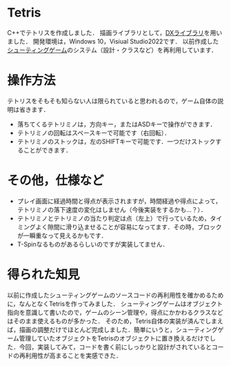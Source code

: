 # Tetris
C++でテトリスを作成しました．
描画ライブラリとして，[DXライブラリ](https://dxlib.xsrv.jp/index.html)を用いました．
開発環境は，Windows 10，Visiual Studio2022です．
以前作成した[シューティングゲーム](https://github.com/alain0077/study_c/tree/master/c%2B%2B/Game/shoot-gaming)のシステム（設計・クラスなど）を再利用しています．

# 操作方法
テトリスをそもそも知らない人は限られていると思われるので，ゲーム自体の説明は省きます．
+ 落ちてくるテトリミノは，方向キー，またはASDキーで操作ができます．
+ テトリミノの回転はスペースキーで可能です（右回転）．
+ テトリミノのストックは，左のSHIFTキーで可能です．一つだけストックすることができます．

# その他，仕様など
+ プレイ画面に経過時間と得点が表示されますが，時間経過や得点によって，テトリミノの落下速度の変化はしません（今後実装をするかも…？）．
+ テトリミノとテトリミノの当たり判定は点（左上）で行っているため，タイミングよく隙間に滑り込ませることが容易になってます．その時，ブロックが一瞬重なって見えるかもです．
+ T-Spinなるものがあるらしいのですが実装してません．

# 得られた知見
以前に作成したシューティングゲームのソースコードの再利用性を確かめるために，なんとなくTetrisを作ってみました．
シューティングゲームはオブジェクト指向を意識して書いたので，ゲームのシーン管理や，得点にかかわるクラスなどはそのまま使えるものが多かった．
そのため，Tetris自体の実装が済んでしまえば，描画の調整だけでほとんど完成しました．簡単にいうと，シューティングゲーム管理していたオブジェクトをTetrisのオブジェクトに置き換えるだけでした．今回，実装してみて，コードを書く前にしっかりと設計がされているとコードの再利用性が高まることを実感できた．